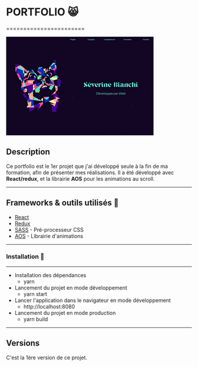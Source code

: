 # PORTFOLIO :smile_cat:
=======================

![](https://github.com/SeverineB/Portfolio/blob/master/public/images/Portfolio-thumb.png)

## Description

Ce portfolio est le 1er projet que j'ai développé seule à la fin de ma formation, afin de présenter mes réalisations.
Il a été développé avec **React/redux**, et la librairie **AOS** pour les animations au scroll.

---

## Frameworks & outils utilisés :pushpin:

* [React](https://fr.reactjs.org/)
* [Redux](https://redux.js.org/)
* [SASS](https://sass-lang.com/) - Pré-processeur CSS
* [AOS](https://michalsnik.github.io/aos/) - Librairie d'animations

---

### Installation :floppy_disk:
----------------

* Installation des dépendances
  - yarn
* Lancement du projet en mode développement
  - yarn start
* Lancer l'application dans le navigateur en mode développement
  - http://localhost:8080
* Lancement du projet en mode production
  - yarn build

---

## Versions
C'est la 1ère version de ce projet.
